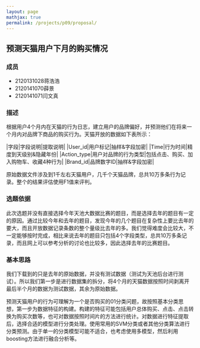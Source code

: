 ```yaml
---
layout: page
mathjax: true
permalink: /projects/p09/proposal/
---
```


## 预测天猫用户下月的购买情况

### 成员

- 2120131028蒋浩浩 
- 2120141070薛景 
- 2120141071闫文真

### 描述

根据用户4个月内在天猫的行为日志，建立用户的品牌偏好，并预测他们在将来一个月内对品牌下商品的购买行为。天猫开放的数据如下表所示：

|字段|字段说明|提取说明|
|User_id|用户标记|抽样&字段加密|
|Time|行为时间|精度到天级别&隐藏年份|
|Action_type|用户对品牌的行为类型|包括点击、购买、加入购物车、收藏4种行为|
|Brand_id|品牌数字ID|抽样&字段加密|

原始数据文件涉及到1千左右天猫用户，几千个天猫品牌，总共10万多条行为记录。整个的结果评估使用F1值来评判。

### 选题依据

此次选题并没有直接选择今年天池大数据比赛的题目，而是选择去年的题目有一定的原因。通过比较今年和去年的题目，发现今年的几个题目在复杂性上要比去年的要大，而且开放数据记录条数的整个量级比去年的多。我们觉得难度会比较大，不一定能够按时完成，相比来说去年的题目只包括4个字段类型，总共10万多条记录，而且网上可以参考分析的讨论也比较多，因此选择去年的比赛题目。

### 基本思路

我们下载到的只是去年的原始数据，并没有测试数据（测试为天池后台进行测试）。所以我们第一步是进行数据集的拆分，将4个月的天猫数据按照时间剥离开最后半个月的数据为测试数据，其余为原始数据。

预测天猫用户的行为可理解为一个是否购买的01分类问题，故按照基本分类思想，第一步为数据特征的构建。构建的特征可能包括用户总体购买、点击、点击转换为购买次数等，也可对数据按照时间片的方法进行统计。对数据进行特征提取后，选择合适的模型进行分类处理。使用常用的SVM分类或者其他分类算法进行分类预测。由于单一的分类模型可能不适合，也考虑使用多模型，然后利用boosting方法进行融合分析等。